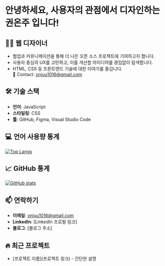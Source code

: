# 안녕하세요, 사용자의 관점에서 디자인하는 권온주 입니다!

## 👨‍💻 웹 디자이너

- 협업과 커뮤니케이션을 통해 더 나은 오픈 소스 프로젝트에 기여하고자 합니다.  
- 사용자 중심의 UX를 고민하고, 이를 개선할 아이디어를 끊임없이 탐색합니다.
- HTML, CSS 등 프론트엔드 기술에 대한 이야기를 즐깁니다.  
📩 Contact: onjuu1016@gmail.com  

## 🛠 기술 스택
- **언어**: JavaScript
- **스타일링**: CSS
- **툴**: GitHub, Figma, Visual Studio Code


## 💻 언어 사용량 통계

[![Top Langs](https://github-readme-stats.vercel.app/api/top-langs/?username=kwononju&layout=compact)](https://github.com/anuraghazra/github-readme-stats)

## 📈 GitHub 통계

[![GitHub stats](https://github-readme-stats.vercel.app/api?username=kwononju&show_icons=true&theme=radical)](https://github.com/anuraghazra/github-readme-stats)

## 📫 연락하기
- **이메일**: onjuu1016@gmail.com
- **LinkedIn**: [LinkedIn 프로필 링크]
- **블로그**: [블로그 주소]

<!-- 이 섹션은 자신의 프로필을 더욱 개성 있게 만들기 위해 추가할 수 있습니다 -->
## 🔥 최근 프로젝트
- [프로젝트 이름](프로젝트 링크) - 간단한 설명
